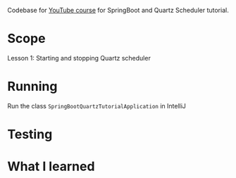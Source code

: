 Codebase for [YouTube course](https://www.youtube.com/playlist?list=PLXy8DQl3058Na9intXhpWr1x7RQrz_b9H) for SpringBoot and Quartz Scheduler tutorial.

# Scope

Lesson 1: Starting and stopping Quartz scheduler

# Running

Run the class `SpringBootQuartzTutorialApplication` in IntelliJ

# Testing


# What I learned

